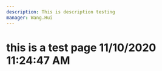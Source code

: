 ```yaml
---
description: This is description testing
manager: Wang.Hui
---
```

# this is a test page 11/10/2020 11:24:47 AM